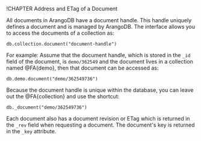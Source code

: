 !CHAPTER Address and ETag of a Document

All documents in ArangoDB have a document handle. This handle uniquely defines a
document and is managed by ArangoDB. The interface allows you to access the
documents of a collection as:

    db.collection.document("document-handle")

For example: Assume that the document handle, which is stored in the `_id` field
of the document, is `demo/362549` and the document lives in a collection
named @FA{demo}, then that document can be accessed as:

    db.demo.document("demo/362549736")

Because the document handle is unique within the database, you
can leave out the @FA{collection} and use the shortcut:

    db._document("demo/362549736")

Each document also has a document revision or ETag which is returned in the
`_rev` field when requesting a document. The document's key is returned in the
`_key` attribute.
